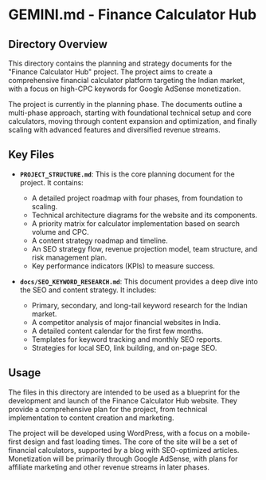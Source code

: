 # GEMINI.md - Finance Calculator Hub

## Directory Overview

This directory contains the planning and strategy documents for the "Finance Calculator Hub" project. The project aims to create a comprehensive financial calculator platform targeting the Indian market, with a focus on high-CPC keywords for Google AdSense monetization.

The project is currently in the planning phase. The documents outline a multi-phase approach, starting with foundational technical setup and core calculators, moving through content expansion and optimization, and finally scaling with advanced features and diversified revenue streams.

## Key Files

*   **`PROJECT_STRUCTURE.md`**: This is the core planning document for the project. It contains:
    *   A detailed project roadmap with four phases, from foundation to scaling.
    *   Technical architecture diagrams for the website and its components.
    *   A priority matrix for calculator implementation based on search volume and CPC.
    *   A content strategy roadmap and timeline.
    *   An SEO strategy flow, revenue projection model, team structure, and risk management plan.
    *   Key performance indicators (KPIs) to measure success.

*   **`docs/SEO_KEYWORD_RESEARCH.md`**: This document provides a deep dive into the SEO and content strategy. It includes:
    *   Primary, secondary, and long-tail keyword research for the Indian market.
    *   A competitor analysis of major financial websites in India.
    *   A detailed content calendar for the first few months.
    *   Templates for keyword tracking and monthly SEO reports.
    *   Strategies for local SEO, link building, and on-page SEO.

## Usage

The files in this directory are intended to be used as a blueprint for the development and launch of the Finance Calculator Hub website. They provide a comprehensive plan for the project, from technical implementation to content creation and marketing.

The project will be developed using WordPress, with a focus on a mobile-first design and fast loading times. The core of the site will be a set of financial calculators, supported by a blog with SEO-optimized articles. Monetization will be primarily through Google AdSense, with plans for affiliate marketing and other revenue streams in later phases.
